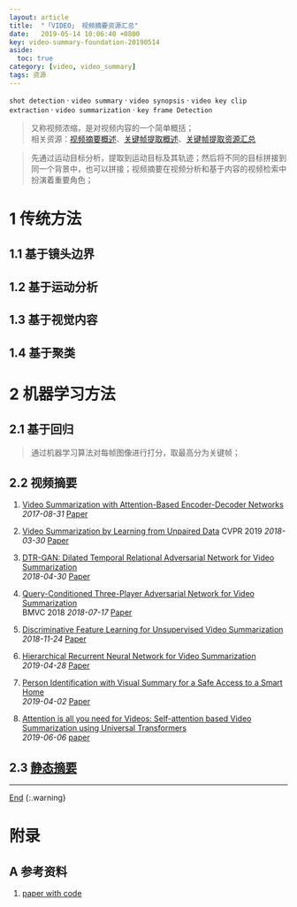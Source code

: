 ```yaml
---
layout: article
title:  "「VIDEO」 视频摘要资源汇总"
date:   2019-05-14 10:06:40 +0800
key: video-summary-foundation-20190514
aside:
  toc: true
category: [video, video_summary]
tags: 资源
---
```

<span id='head'></span>
`shot detection` · `video summary` · `video synopsis` · `video key clip extraction` · `video summarization` · `key frame Detection`   

>又称视频浓缩，是对视频内容的一个简单概括；       
相关资源：[视频摘要概述](/video/video_summary/2019/06/10/survey.html)、[关键帧提取概述](/video/key_frame/2019/08/08/survey.html)、[关键帧提取资源汇总](/video/key_frame/2019/06/12/foundation.html)     


<!--more-->

>先通过运动目标分析，提取到运动目标及其轨迹；然后将不同的目标拼接到同一个背景中，也可以拼接；视频摘要在视频分析和基于内容的视频检索中扮演着重要角色；    



# 1 传统方法
## 1.1 基于镜头边界

## 1.2 基于运动分析

## 1.3 基于视觉内容

## 1.4 基于聚类


# 2 机器学习方法

## 2.1 基于回归
>通过机器学习算法对每帧图像进行打分，取最高分为关键帧；   

## 2.2 视频摘要

1. [Video Summarization with Attention-Based Encoder-Decoder Networks](http://cn.arxiv.org/abs/1708.09545)   
*2017-08-31* [Paper](https://arxiv.org/abs/1708.09545)   

1. [Video Summarization by Learning from Unpaired Data](http://cn.arxiv.org/abs/1805.12174)
CVPR 2019 *2018-03-30* [Paper](https://arxiv.org/abs/1805.12174)   

1. [DTR-GAN: Dilated Temporal Relational Adversarial Network for Video Summarization](http://cn.arxiv.org/abs/1804.11228)   
*2018-04-30* [Paper](https://arxiv.org/abs/1804.11228)   

1. [Query-Conditioned Three-Player Adversarial Network for Video Summarization](http://cn.arxiv.org/abs/1807.06677)   
BMVC 2018 *2018-07-17* [Paper](https://arxiv.org/abs/1807.06677)   

1. [Discriminative Feature Learning for Unsupervised Video Summarization](http://cn.arxiv.org/abs/1811.09791)   
*2018-11-24* [Paper](https://arxiv.org/abs/1811.09791)    

1. [Hierarchical Recurrent Neural Network for Video Summarization](http://cn.arxiv.org/abs/1904.12251)   
*2019-04-28* [Paper](https://arxiv.org/abs/1904.12251)   

1. [Person Identification with Visual Summary for a Safe Access to a Smart Home](http://cn.arxiv.org/abs/1904.01178)   
*2019-04-02* [Paper](https://arxiv.org/abs/1904.01178)   

1. [Attention is all you need for Videos: Self-attention based Video Summarization using Universal Transformers](http://cn.arxiv.org/abs/1906.02792)   
*2019-06-06* [paper](https://arxiv.org/abs/1906.02792)    


## 2.3 [静态摘要](/video/key_frame/2019/06/12/foundation.html)


-------------------  
[End](#head)
{:.warning}  


# 附录
## A 参考资料
1. [paper with code](https://paperswithcode.com/task/video-summarization/codeless)    
